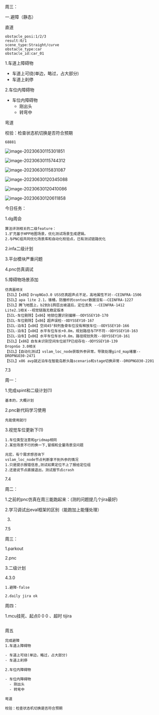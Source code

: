 周三：

一.避障（静态）

直道

```
obstacle_posi:1/2/3
result:0/1
scene_type:Straight/curve
obstacle_type:car
obstacle_id:car_01
```

1.车道上障碍物

- 车道上可绕(单边，略过，占大部分)
- 车道上刹停

2.车位内障碍物

- 车位内障碍物
  - 刚出头
  - 转弯中

弯道

校验：检查状态机切换是否符合预期

```
68881
```



![image-20230630115301851](/home/user/.config/Typora/typora-user-images/image-20230630115301851.png)

![image-20230630115744312](/home/user/.config/Typora/typora-user-images/image-20230630115744312.png)

![image-20230630115831087](/home/user/.config/Typora/typora-user-images/image-20230630115831087.png)



![image-20230630120345088](/home/user/.config/Typora/typora-user-images/image-20230630120345088.png)

![image-20230630120410086](/home/user/.config/Typora/typora-user-images/image-20230630120410086.png)

![image-20230630120611858](/home/user/.config/Typora/typora-user-images/image-20230630120611858.png)

今日任务：

1.dg周会

```
算法评测相关的二级feature：
1.扩充基于HPP地图场景，优化测试场景生成逻辑。
2.与PNC组共同优化场景库和自动化校验点，已有测试链路优化
```

2.infa二级计划

3.平台模块严重问题

4.pnc仿真调试

5.障碍物场景添加

```
仿真器相关
【SIL】【x86】DropNGo3.0 USS仿真超声点不足，高地属性不对--CEINFRA-1506
【SIL】apa lite 2.1，锥桶，防撞杆的contour数据没有--CEINFRA-1227
【SIL】腾飞地图上，b2到b1跨层出坡道后，定位丢失 --CEINFRA-1412
Lite2.1相关--视觉链路无稳定版本
【SIL-车位剔除】【x86】地锁位置识别偏移--ODYSSEY10-170
【SIL-车位剔除】【x86】超声误检--ODYSSEY10-167
【SIL-泊车】【x86】空间45°斜列鱼骨车位没有释放车位--ODYSSEY10-166
【SIL-泊车】【x86】水平车位车长+0.8m，规划路径与TP不符--ODYSSEY10-163
【SIL-泊车】【x86】水平车位车长+0.8m，路径规划失败--ODYSSEY10-161
【SIL】【x86】自车未识别空间车位前TP已经存在--ODYSSEY10-139
DropnGo 3.0相关
【SIL】【自动化测试】vslam_loc_node获取外参异常，导致处理gird_map堵塞--DROPNGO30-2471
【SIL】x86 avp就近泊车在智能岛断头路scenario和stage切换异常--DROPNGO30-2201

```





7.3

周一：

1.完成spint和二级计划(1)

```
基本的，大概计划
```

2.pnc新代码学习使用

```
先能使用就行
```

3.视觉车位更新下(1)

```
1.车位类型注意和gridmap相同
2.某些场景不行的换一下,冒烟和全量场景没问题
```

```
兆宏，有个需求想咨询下
vslam_loc_node节点判断拿不到外参的情况
1.只是提示报错信息,测试如果定位不上了报给定位组
2.还是说节点直接退出，测试报节点crash
```

7.4

周二：

1.之前的pnc仿真在周三能跑起来：(测的问题提几个jira最好)

2.学习调试出eval框架的区别（能跑加上能懂处理）

3.

7.5

周三：

1.parkout

2.pnc

3.二级计划

4.3.0

```
1.避障-false
```

```
2.daily jira ok
```



周四：

1.mcu挂死、起点0 0 0 、超时 tijira

```

```

周五

```
完成避障
1.车道上障碍物

- 车道上可绕(单边，略过，占大部分)
- 车道上刹停

2.车位内障碍物

- 车位内障碍物
  - 刚出头
  - 转弯中

弯道

校验：检查状态机切换是否符合预期
```

